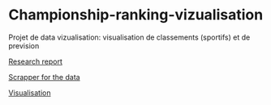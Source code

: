 # Championship-ranking-vizualisation

Projet de data vizualisation: visualisation de classements (sportifs) et de prevision 

[Research report](https://github.com/satacroteam/Championship-ranking-vizualisation/blob/master/Article.pdf)

[Scrapper for the data](https://github.com/satacroteam/Championship-ranking-vizualisation/blob/master/Projet_Dataviz.py)

[Visualisation](https://satacroteam.github.io/Championship-ranking-vizualisation/index.html)
